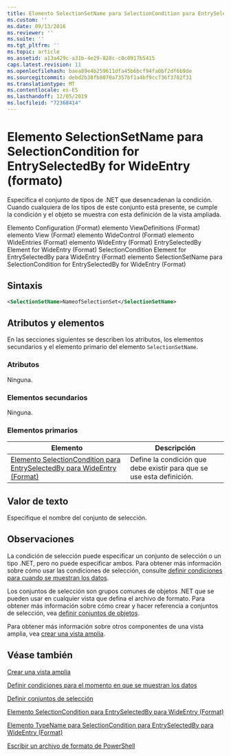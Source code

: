 ```yaml
---
title: Elemento SelectionSetName para SelectionCondition para EntrySelectedBy para WideEntry (Format) | Microsoft Docs
ms.custom: ''
ms.date: 09/13/2016
ms.reviewer: ''
ms.suite: ''
ms.tgt_pltfrm: ''
ms.topic: article
ms.assetid: a13a429c-a31b-4e29-828c-c0c0917b5415
caps.latest.revision: 11
ms.openlocfilehash: baea89e4b259611dfa45b6bcf94fa0bf2df6b9de
ms.sourcegitcommit: debd2b38fb8070a7357bf1a4bf9cc736f3702f31
ms.translationtype: MT
ms.contentlocale: es-ES
ms.lasthandoff: 12/05/2019
ms.locfileid: "72368414"
---
```

# <a name="selectionsetname-element-for-selectioncondition-for-entryselectedby-for-wideentry-format"></a>Elemento SelectionSetName para SelectionCondition for EntrySelectedBy for WideEntry (formato)

Especifica el conjunto de tipos de .NET que desencadenan la condición. Cuando cualquiera de los tipos de este conjunto está presente, se cumple la condición y el objeto se muestra con esta definición de la vista ampliada.

Elemento Configuration (Format) elemento ViewDefinitions (Format) elemento View (Format) elemento WideControl (Format) elemento WideEntries (Format) elemento WideEntry (Format) EntrySelectedBy Element for WideEntry (Format) SelectionCondition Element for EntrySelectedBy para WideEntry (Format) elemento SelectionSetName para SelectionCondition for EntrySelectedBy for WideEntry (Format)

## <a name="syntax"></a>Sintaxis

```xml
<SelectionSetName>NameofSelectionSet</SelectionSetName>
```

## <a name="attributes-and-elements"></a>Atributos y elementos

En las secciones siguientes se describen los atributos, los elementos secundarios y el elemento primario del elemento `SelectionSetName`.

### <a name="attributes"></a>Atributos

Ninguna.

### <a name="child-elements"></a>Elementos secundarios

Ninguna.

### <a name="parent-elements"></a>Elementos primarios

|Elemento|Descripción|
|-------------|-----------------|
|[Elemento SelectionCondition para EntrySelectedBy para WideEntry (Format)](./selectioncondition-element-for-entryselectedby-for-widecontrol-format.md)|Define la condición que debe existir para que se use esta definición.|

## <a name="text-value"></a>Valor de texto

Especifique el nombre del conjunto de selección.

## <a name="remarks"></a>Observaciones

La condición de selección puede especificar un conjunto de selección o un tipo .NET, pero no puede especificar ambos. Para obtener más información sobre cómo usar las condiciones de selección, consulte [definir condiciones para cuando se muestran los datos](./defining-conditions-for-displaying-data.md).

Los conjuntos de selección son grupos comunes de objetos .NET que se pueden usar en cualquier vista que defina el archivo de formato. Para obtener más información sobre cómo crear y hacer referencia a conjuntos de selección, vea [definir conjuntos de objetos](./defining-selection-sets.md).

Para obtener más información sobre otros componentes de una vista amplia, vea [crear una vista amplia](./creating-a-wide-view.md).

## <a name="see-also"></a>Véase también

[Crear una vista amplia](./creating-a-wide-view.md)

[Definir condiciones para el momento en que se muestran los datos](./defining-conditions-for-displaying-data.md)

[Definir conjuntos de selección](./defining-selection-sets.md)

[Elemento SelectionCondition para EntrySelectedBy para WideEntry (Format)](./selectioncondition-element-for-entryselectedby-for-widecontrol-format.md)

[Elemento TypeName para SelectionCondition para EntrySelectedBy para WideEntry (Format)](./typename-element-for-selectioncondition-for-entryselectedby-for-widecontrol-format.md)

[Escribir un archivo de formato de PowerShell](./writing-a-powershell-formatting-file.md)
